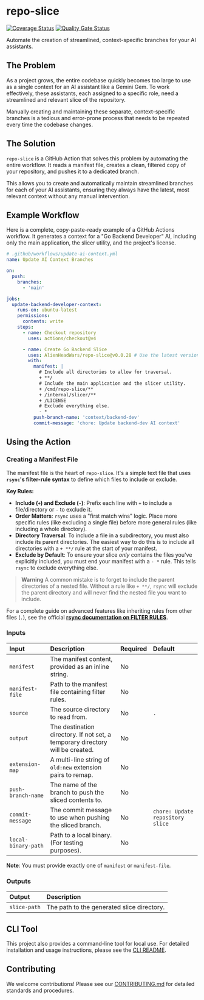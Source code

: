 # repo-slice

[![Coverage Status](https://coveralls.io/repos/github/AlienHeadWars/repo-slice/badge.svg)](https://coveralls.io/github/AlienHeadWars/repo-slice) [![Quality Gate Status](https://sonarcloud.io/api/project_badges/measure?project=AlienHeadWars_repo-slice&metric=alert_status)](https://sonarcloud.io/summary/new_code?id=AlienHeadWars_repo-slice)

Automate the creation of streamlined, context-specific branches for your AI assistants.

## The Problem

As a project grows, the entire codebase quickly becomes too large to use as a single context for an AI assistant like a Gemini Gem. To work effectively, these assistants, each assigned to a specific role, need a streamlined and relevant slice of the repository.

Manually creating and maintaining these separate, context-specific branches is a tedious and error-prone process that needs to be repeated every time the codebase changes.

## The Solution

`repo-slice` is a GitHub Action that solves this problem by automating the entire workflow. It reads a manifest file, creates a clean, filtered copy of your repository, and pushes it to a dedicated branch.

This allows you to create and automatically maintain streamlined branches for each of your AI assistants, ensuring they always have the latest, most relevant context without any manual intervention.

## Example Workflow

Here is a complete, copy-paste-ready example of a GitHub Actions workflow. It generates a context for a "Go Backend Developer" AI, including only the main application, the slicer utility, and the project's license.

```yaml
# .github/workflows/update-ai-context.yml
name: Update AI Context Branches

on:
  push:
    branches:
      - 'main'

jobs:
  update-backend-developer-context:
    runs-on: ubuntu-latest
    permissions:
      contents: write
    steps:
      - name: Checkout repository
        uses: actions/checkout@v4

      - name: Create Go Backend Slice
        uses: AlienHeadWars/repo-slice@v0.0.28 # Use the latest version
        with:
          manifest: |
            # Include all directories to allow for traversal.
            + **/
            # Include the main application and the slicer utility.
            + /cmd/repo-slice/**
            + /internal/slicer/**
            + /LICENSE
            # Exclude everything else.
            - *
          push-branch-name: 'context/backend-dev'
          commit-message: 'chore: Update backend-dev AI context'
```

## Using the Action

### Creating a Manifest File

The manifest file is the heart of `repo-slice`. It's a simple text file that uses **`rsync`'s filter-rule syntax** to define which files to include or exclude.

**Key Rules:**

  * **Include (`+`) and Exclude (`-`)**: Prefix each line with `+` to include a file/directory or `-` to exclude it.
  * **Order Matters**: `rsync` uses a "first match wins" logic. Place more specific rules (like excluding a single file) before more general rules (like including a whole directory).
  * **Directory Traversal**: To include a file in a subdirectory, you must also include its parent directories. The easiest way to do this is to include all directories with a `+ **/` rule at the start of your manifest.
  * **Exclude by Default**: To ensure your slice *only* contains the files you've explicitly included, you must end your manifest with a `- *` rule. This tells `rsync` to exclude everything else.

> **Warning**
> A common mistake is to forget to include the parent directories of a nested file. Without a rule like `+ **/`, `rsync` will exclude the parent directory and will never find the nested file you want to include.

For a complete guide on advanced features like inheriting rules from other files (`.`), see the official **[rsync documentation on FILTER RULES](https://download.samba.org/pub/rsync/rsync.1#FILTER_RULES)**.

### Inputs

| Input | Description | Required | Default |
| :--- | :--- | :--- | :--- |
| `manifest` | The manifest content, provided as an inline string. | No | |
| `manifest-file`| Path to the manifest file containing filter rules. | No | |
| `source` | The source directory to read from. | No | `.` |
| `output` | The destination directory. If not set, a temporary directory will be created. | No | |
| `extension-map`| A multi-line string of `old:new` extension pairs to remap. | No | |
| `push-branch-name`| The name of the branch to push the sliced contents to. | No | |
| `commit-message`| The commit message to use when pushing the sliced branch. | No | `chore: Update repository slice` |
| `local-binary-path`| Path to a local binary. (For testing purposes). | No | |

**Note**: You must provide exactly one of `manifest` or `manifest-file`.

### Outputs

| Output | Description |
| :--- | :--- |
| `slice-path` | The path to the generated slice directory. |

## CLI Tool

This project also provides a command-line tool for local use. For detailed installation and usage instructions, please see the [CLI README](/cmd/repo-slice/README.md).

## Contributing

We welcome contributions\! Please see our [CONTRIBUTING.md](CONTRIBUTING.md) for detailed standards and procedures.